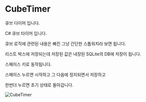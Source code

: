 # CubeTimer
큐브 다이머 입니다.

C# 큐브 타이머 입니다.

큐브 로직에 관련된 내용은 빠진 그냥 간단한 스톱워치라 보면 됩니다.

리스트 박스에 저장되는데 저장된 값은 내장된 SQLite의 DB에 저장이 됩니다.

스페이스 키로 동작됩니다. 

스페이스 누르면 시작하고 그 다음에 정지되면서 저장하고 

한번더 누르면 초기 상태로 돌아갑니다.

![CubeTimer](https://user-images.githubusercontent.com/11252883/58763079-a070a600-8591-11e9-95f0-04dfab70c975.gif)
